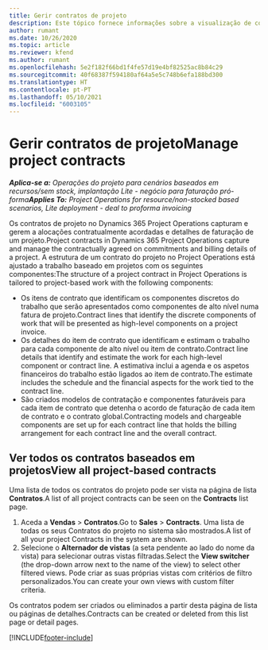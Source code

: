 ```yaml
---
title: Gerir contratos de projeto
description: Este tópico fornece informações sobre a visualização de contratos baseados em projetos.
author: rumant
ms.date: 10/26/2020
ms.topic: article
ms.reviewer: kfend
ms.author: rumant
ms.openlocfilehash: 5e2f182f66bd1f4fe57d19e4bf82525ac8b84c29
ms.sourcegitcommit: 40f68387f594180af64a5e5c748b6efa188bd300
ms.translationtype: HT
ms.contentlocale: pt-PT
ms.lasthandoff: 05/10/2021
ms.locfileid: "6003105"
---
```

# <a name="manage-project-contracts"></a><span data-ttu-id="33328-103">Gerir contratos de projeto</span><span class="sxs-lookup"><span data-stu-id="33328-103">Manage project contracts</span></span>

<span data-ttu-id="33328-104">_**Aplica-se a:** Operações do projeto para cenários baseados em recursos/sem stock, implantação Lite - negócio para faturação pró-forma_</span><span class="sxs-lookup"><span data-stu-id="33328-104">_**Applies To:** Project Operations for resource/non-stocked based scenarios, Lite deployment - deal to proforma invoicing_</span></span>

<span data-ttu-id="33328-105">Os contratos de projeto no Dynamics 365 Project Operations capturam e gerem a alocações contratualmente acordadas e detalhes de faturação de um projeto.</span><span class="sxs-lookup"><span data-stu-id="33328-105">Project contracts in Dynamics 365 Project Operations capture and manage the contractually agreed on commitments and billing details of a project.</span></span> <span data-ttu-id="33328-106">A estrutura de um contrato do projeto no Project Operations está ajustado a trabalho baseado em projetos com os seguintes componentes:</span><span class="sxs-lookup"><span data-stu-id="33328-106">The structure of a project contract in Project Operations is tailored to project-based work with the following components:</span></span>

- <span data-ttu-id="33328-107">Os itens de contrato que identificam os componentes discretos do trabalho que serão apresentados como componentes de alto nível numa fatura de projeto.</span><span class="sxs-lookup"><span data-stu-id="33328-107">Contract lines that identify the discrete components of work that will be presented as high-level components on a project invoice.</span></span>
- <span data-ttu-id="33328-108">Os detalhes do item de contrato que identificam e estimam o trabalho para cada componente de alto nível ou item de contrato.</span><span class="sxs-lookup"><span data-stu-id="33328-108">Contract line details that identify and estimate the work for each high-level component or contract line.</span></span> <span data-ttu-id="33328-109">A estimativa inclui a agenda e os aspetos financeiros do trabalho estão ligados ao item de contrato.</span><span class="sxs-lookup"><span data-stu-id="33328-109">The estimate includes the schedule and the financial aspects for the work tied to the contract line.</span></span>
- <span data-ttu-id="33328-110">São criados modelos de contratação e componentes faturáveis para cada item de contrato que detenha o acordo de faturação de cada item de contrato e o contrato global.</span><span class="sxs-lookup"><span data-stu-id="33328-110">Contracting models and chargeable components are set up for each contract line that holds the billing arrangement for each contract line and the overall contract.</span></span>

## <a name="view-all-project-based-contracts"></a><span data-ttu-id="33328-111">Ver todos os contratos baseados em projetos</span><span class="sxs-lookup"><span data-stu-id="33328-111">View all project-based contracts</span></span>

<span data-ttu-id="33328-112">Uma lista de todos os contratos do projeto pode ser vista na página de lista **Contratos**.</span><span class="sxs-lookup"><span data-stu-id="33328-112">A list of all project contracts can be seen on the **Contracts** list page.</span></span> 

1. <span data-ttu-id="33328-113">Aceda a **Vendas** > **Contratos**.</span><span class="sxs-lookup"><span data-stu-id="33328-113">Go to **Sales** > **Contracts**.</span></span> <span data-ttu-id="33328-114">Uma lista de todas os seus Contratos do projeto no sistema são mostrados.</span><span class="sxs-lookup"><span data-stu-id="33328-114">A list of all your project Contracts in the system are shown.</span></span> 
2. <span data-ttu-id="33328-115">Selecione o **Alternador de vistas** (a seta pendente ao lado do nome da vista) para selecionar outras vistas filtradas.</span><span class="sxs-lookup"><span data-stu-id="33328-115">Select the **View switcher** (the drop-down arrow next to the name of the view) to select other filtered views.</span></span> <span data-ttu-id="33328-116">Pode criar as suas próprias vistas com critérios de filtro personalizados.</span><span class="sxs-lookup"><span data-stu-id="33328-116">You can create your own views with custom filter criteria.</span></span>

<span data-ttu-id="33328-117">Os contratos podem ser criados ou eliminados a partir desta página de lista ou páginas de detalhes.</span><span class="sxs-lookup"><span data-stu-id="33328-117">Contracts can be created or deleted from this list page or detail pages.</span></span>


[!INCLUDE[footer-include](../../includes/footer-banner.md)]
